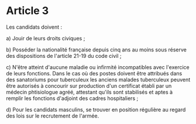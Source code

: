 # Article 3

Les candidats doivent :

a) Jouir de leurs droits civiques ;

b) Posséder la nationalité française depuis cinq ans au moins sous réserve des dispositions de l'article 21-19 du code civil ;

c) N'être atteint d'aucune maladie ou infirmité incompatibles avec l'exercice de leurs fonctions. Dans le cas où des postes doivent être attribués dans des sanatoriums pour tuberculeux les anciens malades tuberculeux peuvent être autorisés à concourir sur production d'un certificat établi par un médecin phtisiologue agréé, attestant qu'ils sont stabilisés et aptes à remplir les fonctions d'adjoint des cadres hospitaliers ;

d) Pour les candidats masculins, se trouver en position régulière au regard des lois sur le recrutement de l'armée.
